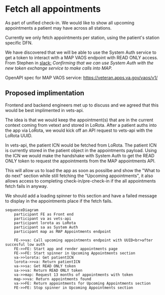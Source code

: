 # Fetch all appointments
As part of unified check-in. We would like to show all upcoming appointments a patient may have across all stations.

Currently we only fetch appointments per station, using the patient's station specific DFN.

We have discovered that we will be able to use the System Auth service to get a token to interact with a MAP VAOS endpoint with READ ONLY access.
From Stephen in [slack:](https://dsva.slack.com/archives/C022AC2STBM/p1693922342577409?thread_ts=1692893127.087559&cid=C022AC2STBM) 
*Confirming that we can use System Auth with the new token exchange service to make calls into MAP.*

OpenAPI spec for MAP VAOS service: https://veteran.apps.va.gov/vaos/v1/

## Proposed implimentation

Frontend and backend engineers met up to discuss and we agreed that this would be best implimented in vets-api. 

The idea is that we would keep the appointment(s) that are in the current context coming from vetext and stored in LoRota. After a patient auths into the app via LoRota, we would kick off an API request to vets-api with the LoRota UUID.

In vets-api, the patient ICN would be fetched from LoRota. The patient ICN is currently stored in the patient object in the appointments payload. Using the ICN we would make the handshake with System Auth to get the READ ONLY token to request the appointments from the MAP appointments API.

This will allow us to load the app as soon as possilbe and show the "What to do next" section while still fetching the "Upcoming appointments", it also allows access to completing check-in/pre-check-in if the all appointments fetch fails in anyway.

We should add a loading spinner to this section and have a failed message to display in the appointments place if the fetch fails.
```mermaid
sequenceDiagram
    participant FE as Front end
    participant va as vets-api
    participant lorota as LoRota
    participant sa as System Auth
    participant map as MAP Appointments endpoint

    FE->>va: Call upcoming appointments endpoint with UUID<br>after succesful low auth
    FE->>FE: Start app and render appointments page
    FE->>FE: Start spinner in Upcoming Appointments section
    va->>lorota: Get patientICN
    lorota->>va: Return patientICN
    va->>sa: Get READ ONLY token
    sa->>va: Return READ ONLY token
    va->>map: Request 13 months of appointments with token
    map->>va: Return appointments found
    va->>FE: Return appointments for Upcoming Appointments section
    FE->>FE: Stop spinner in Upcoming Appointments section
```
